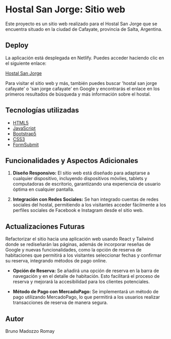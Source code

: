 # Hostal San Jorge: Sitio web

Este proyecto es un sitio web realizado para el Hostal San Jorge que se encuentra situado en la ciudad de Cafayate, provincia de Salta, Argentina.

## Deploy

La aplicación está desplegada en Netlify. Puedes acceder haciendo clic en el siguiente enlace:

[Hostal San Jorge](https://hostalsanjorgecafayate.netlify.app/)

Para visitar el sitio web y más, también puedes buscar 'hostal san jorge cafayate' o 'san jorge cafayate' en Google y encontrarás el enlace en los primeros resultados de búsqueda y más información sobre el hostal.

## Tecnologías utilizadas

- [HTML5](https://developer.mozilla.org/es/docs/Glossary/HTML5)
- [JavaScript](https://developer.mozilla.org/es/docs/Web/JavaScript)
- [Bootstrap5](https://getbootstrap.com/)
- [CSS3](https://developer.mozilla.org/es/docs/Web/CSS)
- [FormSubmit](https://formsubmit.co/)

## Funcionalidades y Aspectos Adicionales

1. **Diseño Responsivo:** El sitio web está diseñado para adaptarse a cualquier dispositivo, incluyendo dispositivos móviles, tablets y computadoras de escritorio, garantizando una experiencia de usuario óptima en cualquier pantalla.

3. **Integración con Redes Sociales:** Se han integrado cuentas de redes sociales del hostal, permitiendo a los visitantes acceder fácilmente a los perfiles sociales de Facebook e Instagram desde el sitio web.

## Actualizaciones Futuras

 Refactorizar el sitio hacia una aplicación web usando React y Tailwind donde se rediseñarán las páginas, además de incorporar reseñas de Google y nuevas funcionalidades, como la opción de reserva de habitaciones que permitirá a los visitantes seleccionar fechas y confirmar su reserva, integrando métodos de pago online.

- **Opción de Reserva:** Se añadirá una opción de reserva en la barra de navegación y en el detalle de habitación. Esto facilitará el proceso de reserva y mejorará la accesibilidad para los clientes potenciales.

- **Método de Pago con MercadoPago:** Se implementará un método de pago utilizando MercadoPago, lo que permitirá a los usuarios realizar transacciones de reserva de manera segura.

## Autor

Bruno Madozzo Romay
